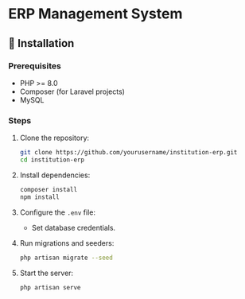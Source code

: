 # ERP Management System

## 🔧 Installation  

### Prerequisites  
- PHP >= 8.0  
- Composer (for Laravel projects)  
- MySQL  

### Steps  
1. Clone the repository:  
   ```bash
   git clone https://github.com/yourusername/institution-erp.git
   cd institution-erp
   ```
2. Install dependencies:  
   ```bash
   composer install
   npm install
   ```
3. Configure the `.env` file:  
   - Set database credentials.  

4. Run migrations and seeders:  
   ```bash
   php artisan migrate --seed
   ```
5. Start the server:  
   ```bash
   php artisan serve
   ```
